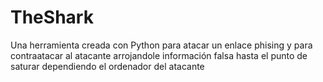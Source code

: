 # TheShark
Una herramienta creada con Python para atacar un enlace phising y para contraatacar al atacante arrojandole información falsa hasta el punto de saturar dependiendo el ordenador del atacante 
